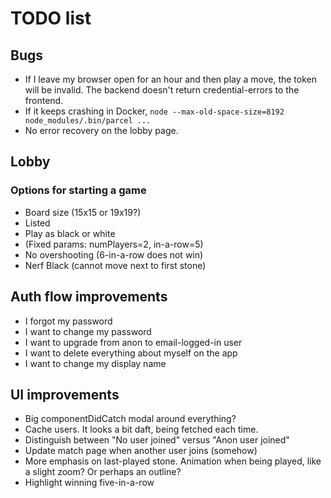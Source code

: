 # TODO list

## Bugs

- If I leave my browser open for an hour and then play a move, the token will be invalid. The backend doesn't return credential-errors to the frontend.
- If it keeps crashing in Docker, `node --max-old-space-size=8192 node_modules/.bin/parcel ...`
- No error recovery on the lobby page.

## Lobby

### Options for starting a game

- Board size (15x15 or 19x19?)
- Listed
- Play as black or white
- (Fixed params: numPlayers=2, in-a-row=5)
- No overshooting (6-in-a-row does not win)
- Nerf Black (cannot move next to first stone)

## Auth flow improvements

- I forgot my password
- I want to change my password
- I want to upgrade from anon to email-logged-in user
- I want to delete everything about myself on the app
- I want to change my display name

## UI improvements

- Big componentDidCatch modal around everything?
- Cache users. It looks a bit daft, being fetched each time.
- Distinguish between "No user joined" versus "Anon user joined"
- Update match page when another user joins (somehow)
- More emphasis on last-played stone. Animation when being played, like a slight zoom? Or perhaps an outline?
- Highlight winning five-in-a-row
